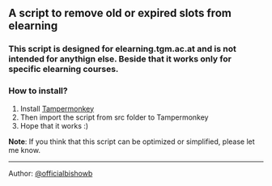 ## A script to remove old or expired slots from elearning

### This script is designed for elearning.tgm.ac.at and is not intended for anythign else. Beside that it works only for specific elearning courses.

### How to install?
1. Install [Tampermonkey](https://www.tampermonkey.net/)
2. Then import the script from src folder to Tampermonkey
3. Hope that it works :)

**Note**: If you think that this script can be optimized or simplified, please let me know.

---
Author: [@officialbishowb](https://github.com/officialbishowb)
